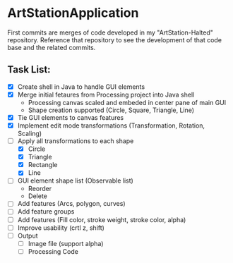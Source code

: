 # ArtStationApplication

First commits are merges of code developed in my "ArtStation-Halted" repository. Reference that repository to see the development of that code base and the related commits. 

## Task List:

- [x] Create shell in Java to handle GUI elements
- [x] Merge initial fetaures from Processing project into Java shell
    * Processing canvas scaled and embeded in center pane of main GUI
    * Shape creation supported (Circle, Square, Triangle, Line)
- [x] Tie GUI elements to canvas features
- [x] Implement edit mode transformations (Transformation, Rotation, Scaling)
- [ ] Apply all transformations to each shape
    - [x] Circle
    - [x] Triangle
    - [x] Rectangle
    - [x] Line 
- [ ] GUI element shape list (Observable list)
    * Reorder
    * Delete
- [ ] Add features (Arcs, polygon, curves)
- [ ] Add feature groups
- [ ] Add features (Fill color, stroke weight, stroke color, alpha)
- [ ] Improve usability (crtl z, shift)
- [ ] Output
    - [ ] Image file (support alpha)
    - [ ] Processing Code 
